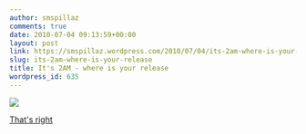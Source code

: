 ```yaml
---
author: smspillaz
comments: true
date: 2010-07-04 09:13:59+00:00
layout: post
link: https://smspillaz.wordpress.com/2010/07/04/its-2am-where-is-your-release/
slug: its-2am-where-is-your-release
title: It's 2AM - where is your release
wordpress_id: 635
---
```


[![](http://smspillaz.files.wordpress.com/2010/07/splash_background.png)](http://smspillaz.files.wordpress.com/2010/07/splash_background.png)

[That's right](http://lists.freedesktop.org/archives/compiz/2010-July/003429.html)
